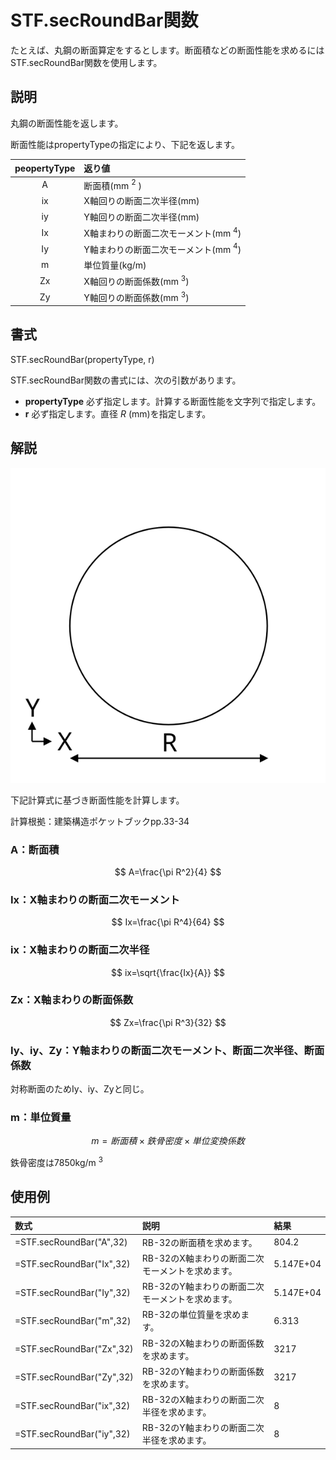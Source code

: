 # STF.secRoundBar関数

たとえば、丸鋼の断面算定をするとします。断面積などの断面性能を求めるにはSTF.secRoundBar関数を使用します。

## 説明

丸鋼の断面性能を返します。

断面性能はpropertyTypeの指定により、下記を返します。

|peopertyType|返り値|
|:--:|:--|
|A|断面積(mm $^2$ )|
|ix|X軸回りの断面二次半径(mm)|
|iy|Y軸回りの断面二次半径(mm)|
|Ix|X軸まわりの断面二次モーメント(mm $^4$)|
|Iy|Y軸まわりの断面二次モーメント(mm $^4$)|
|m|単位質量(kg/m)|
|Zx|X軸回りの断面係数(mm $^3$)|
|Zy|Y軸回りの断面係数(mm $^3$)|


## 書式

STF.secRoundBar(propertyType, r)

STF.secRoundBar関数の書式には、次の引数があります。

* **propertyType** 必ず指定します。計算する断面性能を文字列で指定します。
* **r** 必ず指定します。直径 $R$ (mm)を指定します。

## 解説

![丸鋼の寸法定義](../images/sec_round_bar.svg)

下記計算式に基づき断面性能を計算します。

計算根拠：建築構造ポケットブックpp.33-34

### A：断面積

$$ A=\frac{\pi R^2}{4} $$

### Ix：X軸まわりの断面二次モーメント

$$ Ix=\frac{\pi R^4}{64} $$

### ix：X軸まわりの断面二次半径

$$ ix=\sqrt{\frac{Ix}{A}} $$

### Zx：X軸まわりの断面係数

$$ Zx=\frac{\pi R^3}{32} $$

### Iy、iy、Zy：Y軸まわりの断面二次モーメント、断面二次半径、断面係数

対称断面のためIy、iy、Zyと同じ。

### m：単位質量

$$m=断面積\times 鉄骨密度\times 単位変換係数$$

鉄骨密度は7850kg/m $^3$

## 使用例
|数式|説明|結果|
|:--|:--|:--|
|=STF.secRoundBar("A",32)|RB-32の断面積を求めます。|804.2|
|=STF.secRoundBar("Ix",32)|RB-32のX軸まわりの断面二次モーメントを求めます。|5.147E+04|
|=STF.secRoundBar("Iy",32)|RB-32のY軸まわりの断面二次モーメントを求めます。|5.147E+04|
|=STF.secRoundBar("m",32)|RB-32の単位質量を求めます。|6.313|
|=STF.secRoundBar("Zx",32)|RB-32のX軸まわりの断面係数を求めます。|3217|
|=STF.secRoundBar("Zy",32)|RB-32のY軸まわりの断面係数を求めます。|3217|
|=STF.secRoundBar("ix",32)|RB-32のX軸まわりの断面二次半径を求めます。|8|
|=STF.secRoundBar("iy",32)|RB-32のY軸まわりの断面二次半径を求めます。|8|
